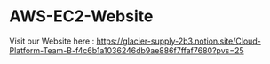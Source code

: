 # AWS-EC2-Website

Visit our Website here : https://glacier-supply-2b3.notion.site/Cloud-Platform-Team-B-f4c6b1a1036246db9ae886f7ffaf7680?pvs=25
